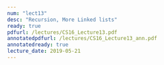 ```yaml
---
num: "lect13"
desc: "Recursion, More Linked lists"
ready: true
pdfurl: /lectures/CS16_Lecture13.pdf
annotatedpdfurl: /lectures/CS16_Lecture13_ann.pdf
annotatedready: true
lecture_date: 2019-05-21
---
```


<!--

## Code from lecture

<https://github.com/ucsb-cs16-f18-nichols/code-from-class/tree/master/11-13>

## Kevin's Notes

[Follow this link to access the notes](/lectures/CS16_Lecture13_Notes.docx){:data-ajax="false"}
-->